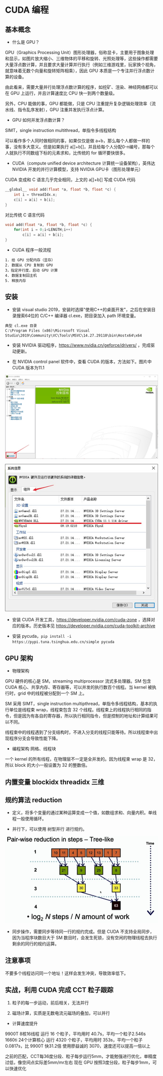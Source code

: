 # CUDA 编程

## 基本概念

- 什么是 GPU？

GPU（Graphics Processing Unit）图形处理器，俗称显卡，主要用于图象处理和显示，如图片放大缩小、三维物体的平移和旋转、光照处理等，这些操作都需要大量浮点数计算，并且要求大量计算并行执行（例如三维游戏里，玩家换个视角，就意味着无数个向量和旋转矩阵相乘），因此 GPU 本质是一个专注并行浮点数计算的设备。

由此看来，需要大量并行处理浮点数计算的程序，如挖矿、渲染、神经网络都可以在 GPU 上运行，并且计算速度比 CPU 快一到两个数量级。

另外，CPU 能做的事，GPU 都能做，只是 CPU 注重提升复杂逻辑处理效率（流水线、指令乱序发射），GPU 注重并发执行浮点计算。

- GPU 如何并发浮点数计算？

SIMT，single instruction multithread，单指令多线程结构

可以看作多个人同时做相同的事，如果仅仅是做 a+b，那么每个人都做一样的事，没有多大意义。但是如果执行 a[]+b[]，并且给每个人分配0-n编号，那每个人就执行不同数组下标的元素求和，比传统的 for 循环要快很多。

- CUDA（compute unified device architecture 计算统一设备架构），英伟达 NVIDIA 开发的并行计算模型，支持 NVIDIA GPU卡（图形处理单元）

CUDA 变成和 C 语言几乎完全相同，上文的 a[]+b[] 写成 CUDA 代码

```C
__global__ void add(float *a, float *b, float *c) {
    int i = threadIdx.x;
    c[i] = a[i] + b[i];
}
```

对比传统 C 语言代码

```C
void add(float *a, float *b, float *c) {
    for(int i = 0;i<LENGTH;i++)
        c[i] = a[i] + b[i];
}
```

- CUDA 程序一般流程

```
1. 给 GPU 分配内存（显存）
2. 数据从 CPU 复制到 GPU
3，指定并行度，启动 GPU 计算
4. 数据复制回主机
5. 释放内存
```

## 安装

- 安装 visual studio 2019，安装时选择"使用C++的桌面开发"，之后在安装目录搜索64位的 C/C++ 编译器 cl.exe，把目录加入 path 环境变量。

```
典型 cl.exe 目录
C:\Program Files (x86)\Microsoft Visual Studio\2019\Community\VC\Tools\MSVC\14.27.29110\bin\Hostx64\x64
```

- 安装 NVIDIA 驱动程序，https://www.nvidia.cn/geforce/drivers/ ，完成驱动更新。

- 在 NVIDIA control panel 软件中，查看 CUDA 的版本，方法如下。图片中 CUDA 版本为11.1
  
<img src="./img/NVIDIA_control_panel_main.jpg"></img>

<img src="./img/NVIDIA_control_panel_sys_info.jpg"></img>

- 安装 CUDA 开发工具，https://developer.nvidia.com/cuda-zone ，选择对应的版本。历史版本见 https://developer.nvidia.com/cuda-toolkit-archive 

- 安装 pycuda，`pip install -i https://pypi.tuna.tsinghua.edu.cn/simple pycuda`

## GPU 架构

- 物理架构

GPU 硬件的核心是 SM，streaming multiprocessor 流式多处理器。SM 包含 CUDA 核心、共享内存、寄存器等，可以并发的执行数百个线程。当 kernel 被执行时，grid 中的线程被分配到一个 SM 上。

SM 采用 SIMT，single instruction multipthread，单指令多线程结构，基本的执行单位是线程束 wrap，线程束包含 32 个线程。线程束上的线程执行相同的指令，但是因为有各自的寄存器，所以执行相同指令，但是控制的地址和计算结果可以不同。

线程束中的线程遇到了分支结构时，不进入分支的线程只能等待。所以线程束中出现程序分支会导致性能下降。

- 编程架构 网格、线程块

一个 kernel 的所有线程，在物理层不一定是全并发的。因为线程束 wrap 是 32，所以 block 的大小一般设置为 32 的整数倍。

## 内置变量 blockidx threadidx 三维

## 规约算法 reduction

- 定义，将多个变量的通过某种运算变成一个值，如数组求和、向量内积。单线程一般使用循环。

- 并行下，可以使用 树型并行 进行规约。

<img src="./img/规约算法.jpg"></img>

- 同步操作，需要同步等待同一行的规约完成。但是 CUDA 不支持全局同步，因为当程序块数目大于 SM 数目时，会发生死锁，没有空闲的物理线程去执行剩余的同行的规约运算。

## 注意事项

不要多个线程访问同一个地址！这样会发生冲突，导致效率低下。

## 实战，利用 CUDA 完成 CCT 粒子跟踪

1. 粒子的每一步运动，前后相关，无法并行

2. 磁场计算，实质是无数电流元磁场的叠加，可以并行

- 计算速度提升

9900T 8核16线程 运行 16 个粒子，平均用时 40.7s，平均一个粒子2.546s
1660ti 24个计算核心 运行 4320 个粒子，平均用时 353s，平均一个粒子 0.0817s，比 9900T 快31.2倍
使用廖益诚的 3070，速度还可以提高一倍以上

之前的匹配，CCT每36度分段、粒子每步运行5mm，才能勉强进行优化，单精度过低，像空间点实际差5mm/mr左右
现在 GPU 按照3度分段，粒子每步1mm，可以快速优化